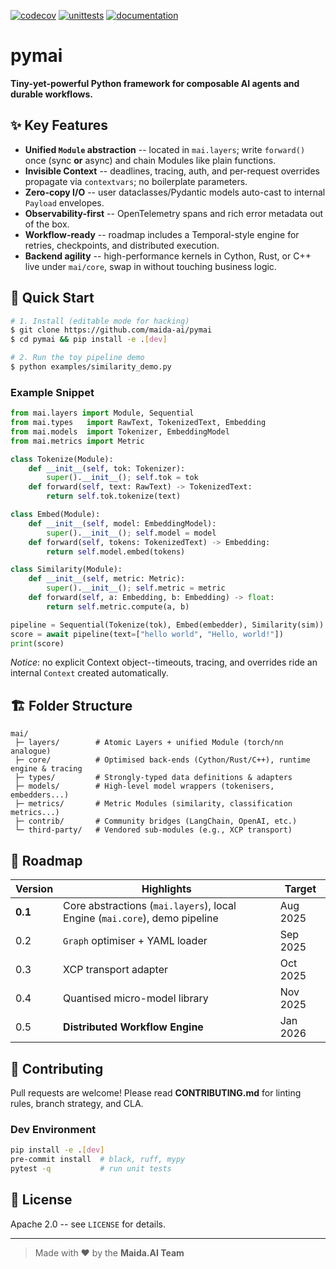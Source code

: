 [![codecov](https://codecov.io/github/maida-ai/pymai/graph/badge.svg?token=ORFLBUT5HP)](https://codecov.io/github/maida-ai/pymai)
[![unittests](https://github.com/maida-ai/pymai/actions/workflows/tests.yml/badge.svg)](https://github.com/maida-ai/pymai/actions/workflows/tests.yml)
[![documentation](https://github.com/maida-ai/pymai/actions/workflows/sphinx-docs.yml/badge.svg)](https://github.com/maida-ai/pymai/actions/workflows/sphinx-docs.yml)


# pymai

**Tiny-yet-powerful Python framework for composable AI agents and durable workflows.**


## ✨ Key Features

* **Unified `Module` abstraction** -- located in `mai.layers`; write `forward()` once (sync **or** async) and chain Modules like plain functions.
* **Invisible Context** -- deadlines, tracing, auth, and per-request overrides propagate via `contextvars`; no boilerplate parameters.
* **Zero-copy I/O** -- user dataclasses/Pydantic models auto-cast to internal `Payload` envelopes.
* **Observability-first** -- OpenTelemetry spans and rich error metadata out of the box.
* **Workflow-ready** -- roadmap includes a Temporal-style engine for retries, checkpoints, and distributed execution.
* **Backend agility** -- high-performance kernels in Cython, Rust, or C++ live under `mai/core`, swap in without touching business logic.


## 🚀 Quick Start

```bash
# 1. Install (editable mode for hacking)
$ git clone https://github.com/maida-ai/pymai
$ cd pymai && pip install -e .[dev]

# 2. Run the toy pipeline demo
$ python examples/similarity_demo.py
```

### Example Snippet

```python
from mai.layers import Module, Sequential
from mai.types   import RawText, TokenizedText, Embedding
from mai.models  import Tokenizer, EmbeddingModel
from mai.metrics import Metric

class Tokenize(Module):
    def __init__(self, tok: Tokenizer):
        super().__init__(); self.tok = tok
    def forward(self, text: RawText) -> TokenizedText:
        return self.tok.tokenize(text)

class Embed(Module):
    def __init__(self, model: EmbeddingModel):
        super().__init__(); self.model = model
    def forward(self, tokens: TokenizedText) -> Embedding:
        return self.model.embed(tokens)

class Similarity(Module):
    def __init__(self, metric: Metric):
        super().__init__(); self.metric = metric
    def forward(self, a: Embedding, b: Embedding) -> float:
        return self.metric.compute(a, b)

pipeline = Sequential(Tokenize(tok), Embed(embedder), Similarity(sim))
score = await pipeline(text=["hello world", "Hello, world!"])
print(score)
```

*Notice*: no explicit Context object--timeouts, tracing, and overrides ride an internal `Context` created automatically.


## 🏗️ Folder Structure

```
mai/
 ├─ layers/        # Atomic Layers + unified Module (torch/nn analogue)
 ├─ core/          # Optimised back-ends (Cython/Rust/C++), runtime engine & tracing
 ├─ types/         # Strongly-typed data definitions & adapters
 ├─ models/        # High-level model wrappers (tokenisers, embedders...)
 ├─ metrics/       # Metric Modules (similarity, classification metrics...)
 ├─ contrib/       # Community bridges (LangChain, OpenAI, etc.)
 └─ third-party/   # Vendored sub-modules (e.g., XCP transport)
```


## 📅 Roadmap

| Version | Highlights                                                                 | Target   |
| ------- | -------------------------------------------------------------------------- | -------- |
| **0.1** | Core abstractions (`mai.layers`), local Engine (`mai.core`), demo pipeline | Aug 2025 |
| 0.2     | `Graph` optimiser + YAML loader                                            | Sep 2025 |
| 0.3     | XCP transport adapter                                                      | Oct 2025 |
| 0.4     | Quantised micro-model library                                              | Nov 2025 |
| 0.5     | **Distributed Workflow Engine**                                            | Jan 2026 |


## 🤝 Contributing

Pull requests are welcome! Please read **CONTRIBUTING.md** for linting rules, branch strategy, and CLA.

### Dev Environment

```bash
pip install -e .[dev]
pre-commit install  # black, ruff, mypy
pytest -q           # run unit tests
```


## 📄 License

Apache 2.0 -- see `LICENSE` for details.

---

> Made with ♥ by the **Maida.AI Team**
